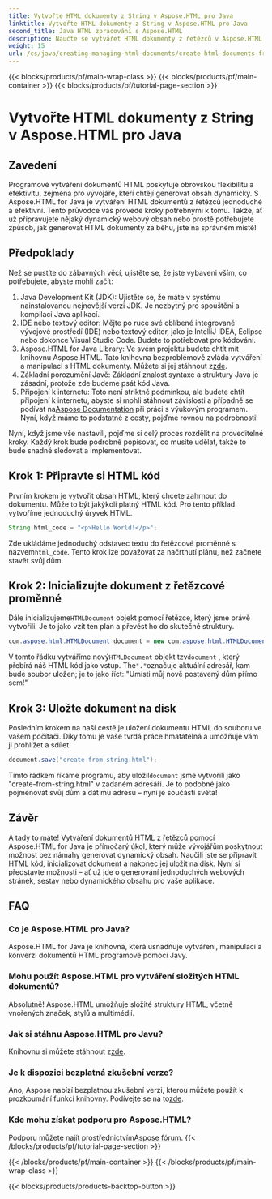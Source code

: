 ```yaml
---
title: Vytvořte HTML dokumenty z String v Aspose.HTML pro Java
linktitle: Vytvořte HTML dokumenty z String v Aspose.HTML pro Java
second_title: Java HTML zpracování s Aspose.HTML
description: Naučte se vytvářet HTML dokumenty z řetězců v Aspose.HTML pro Java pomocí tohoto podrobného průvodce.
weight: 15
url: /cs/java/creating-managing-html-documents/create-html-documents-from-string/
---
```


{{< blocks/products/pf/main-wrap-class >}}
{{< blocks/products/pf/main-container >}}
{{< blocks/products/pf/tutorial-page-section >}}

# Vytvořte HTML dokumenty z String v Aspose.HTML pro Java

## Zavedení
Programové vytváření dokumentů HTML poskytuje obrovskou flexibilitu a efektivitu, zejména pro vývojáře, kteří chtějí generovat obsah dynamicky. S Aspose.HTML for Java je vytváření HTML dokumentů z řetězců jednoduché a efektivní. Tento průvodce vás provede kroky potřebnými k tomu. Takže, ať už připravujete nějaký dynamický webový obsah nebo prostě potřebujete způsob, jak generovat HTML dokumenty za běhu, jste na správném místě!
## Předpoklady
Než se pustíte do zábavných věcí, ujistěte se, že jste vybaveni vším, co potřebujete, abyste mohli začít:
1. Java Development Kit (JDK): Ujistěte se, že máte v systému nainstalovanou nejnovější verzi JDK. Je nezbytný pro spouštění a kompilaci Java aplikací.
2. IDE nebo textový editor: Mějte po ruce své oblíbené integrované vývojové prostředí (IDE) nebo textový editor, jako je IntelliJ IDEA, Eclipse nebo dokonce Visual Studio Code. Budete to potřebovat pro kódování.
3.  Aspose.HTML for Java Library: Ve svém projektu budete chtít mít knihovnu Aspose.HTML. Tato knihovna bezproblémově zvládá vytváření a manipulaci s HTML dokumenty. Můžete si jej stáhnout z[zde](https://releases.aspose.com/html/java/).
4. Základní porozumění Javě: Základní znalost syntaxe a struktury Java je zásadní, protože zde budeme psát kód Java.
5.  Připojení k internetu: Toto není striktně podmínkou, ale budete chtít připojení k internetu, abyste si mohli stáhnout závislosti a případně se podívat na[Aspose Documentation](https://reference.aspose.com/html/java/) při práci s výukovým programem.
Nyní, když máme to podstatné z cesty, pojďme rovnou na podrobnosti!

Nyní, když jsme vše nastavili, pojďme si celý proces rozdělit na proveditelné kroky. Každý krok bude podrobně popisovat, co musíte udělat, takže to bude snadné sledovat a implementovat.
## Krok 1: Připravte si HTML kód

Prvním krokem je vytvořit obsah HTML, který chcete zahrnout do dokumentu. Může to být jakýkoli platný HTML kód. Pro tento příklad vytvoříme jednoduchý úryvek HTML.
```java
String html_code = "<p>Hello World!</p>";
```
 Zde ukládáme jednoduchý odstavec textu do řetězcové proměnné s názvem`html_code`. Tento krok lze považovat za načrtnutí plánu, než začnete stavět svůj dům.
## Krok 2: Inicializujte dokument z řetězcové proměnné

 Dále inicializujeme`HTMLDocument` objekt pomocí řetězce, který jsme právě vytvořili. Je to jako vzít ten plán a převést ho do skutečné struktury.
```java
com.aspose.html.HTMLDocument document = new com.aspose.html.HTMLDocument(html_code, ".");
```
 V tomto řádku vytváříme nový`HTMLDocument` objekt tzv`document` , který přebírá náš HTML kód jako vstup. The`"."`označuje aktuální adresář, kam bude soubor uložen; je to jako říct: "Umísti můj nově postavený dům přímo sem!"
## Krok 3: Uložte dokument na disk

Posledním krokem na naší cestě je uložení dokumentu HTML do souboru ve vašem počítači. Díky tomu je vaše tvrdá práce hmatatelná a umožňuje vám ji prohlížet a sdílet.
```java
document.save("create-from-string.html");
```
 Tímto řádkem říkáme programu, aby uložil`document` jsme vytvořili jako "create-from-string.html" v zadaném adresáři. Je to podobné jako pojmenovat svůj dům a dát mu adresu – nyní je součástí světa!
## Závěr
A tady to máte! Vytváření dokumentů HTML z řetězců pomocí Aspose.HTML for Java je přímočarý úkol, který může vývojářům poskytnout možnost bez námahy generovat dynamický obsah. Naučili jste se připravit HTML kód, inicializovat dokument a nakonec jej uložit na disk. Nyní si představte možnosti – ať už jde o generování jednoduchých webových stránek, sestav nebo dynamického obsahu pro vaše aplikace.
## FAQ
### Co je Aspose.HTML pro Java?
Aspose.HTML for Java je knihovna, která usnadňuje vytváření, manipulaci a konverzi dokumentů HTML programově pomocí Javy.
### Mohu použít Aspose.HTML pro vytváření složitých HTML dokumentů?
Absolutně! Aspose.HTML umožňuje složité struktury HTML, včetně vnořených značek, stylů a multimédií.
### Jak si stáhnu Aspose.HTML pro Javu?
 Knihovnu si můžete stáhnout z[zde](https://releases.aspose.com/html/java/).
### Je k dispozici bezplatná zkušební verze?
 Ano, Aspose nabízí bezplatnou zkušební verzi, kterou můžete použít k prozkoumání funkcí knihovny. Podívejte se na to[zde](https://releases.aspose.com/).
### Kde mohu získat podporu pro Aspose.HTML?
 Podporu můžete najít prostřednictvím[Aspose fórum](https://forum.aspose.com/c/html/29).
{{< /blocks/products/pf/tutorial-page-section >}}

{{< /blocks/products/pf/main-container >}}
{{< /blocks/products/pf/main-wrap-class >}}

{{< blocks/products/products-backtop-button >}}
